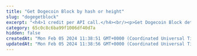 ```yaml
---
title: "Get Dogecoin Block by hash or height"
slug: "dogegetblock"
excerpt: "<h4>1 credit per API call.</h4><br/><p>Get Dogecoin Block detail by block hash or height.</p>"
category: 65c0c8c6ba99f1006df40d7a
hidden: false
createdAt: "Mon Feb 05 2024 11:38:51 GMT+0000 (Coordinated Universal Time)"
updatedAt: "Mon Feb 05 2024 11:38:56 GMT+0000 (Coordinated Universal Time)"
---
```

